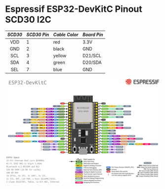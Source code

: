# Espressif ESP32-DevKitC Pinout SCD30 I2C

| *SCD30* | *SCD30 Pin* | *Cable Color* | *Board Pin* |
| :---: | --- | --- | --- |
| VDD | 1 | red | 3.3V |
| GND | 2 | black | GND |
| SCL | 3 | yellow | D21/SCL |
| SDA | 4 | green | D20/SDA |
| SEL | 7 | blue | GND |


<img src="esp32-devkitc-pinout.png" width="800px">
